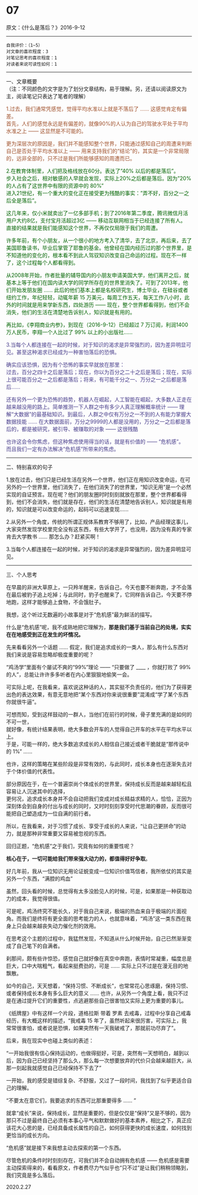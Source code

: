 
# 07  

原文：《什么是落后？》2016-9-12  

<hr>  

```  
自我评价：（1~5）  
对文章的喜欢程度：3  
对笔记思考的喜欢程度：1  
对读者来说可读性如何：1  
```  

<hr>  


一、文章概要  
（注：不同颜色的文字是为了划分文章结构，易于理解。另，还请以阅读原文为主，阅读笔记只表达了笔者的理解）  

<font color=#A0522D>1.过去，我们通常凭感觉，觉得平均水准以上就是不落后了 …… 这感觉肯定有偏差。  
首先，人们的感觉永远是有偏差的，就像90%的人认为自己的驾驶水平处于平均水准之上 —— 这显然是不可能的。 

更为深层次的原因是，我们并不能感知整个世界，只能通过感知自己的周遭来判断自己是否处于平均水准以上 —— 用来支持我们的“结论”的，其实是一个非常局限的，远非全部的，只不过是我们所能够感知的周遭而已。 </font>  

<font color=#006400>2.在教育体制里，人们把及格线放在60分。表达了”40% 以后的都是落后”。  
步入社会之后，相对敏感的人早就会发现，实际上20%之后都是落后。因为”20% 的人占有了这世界中有限的资源中的 80%”  
进入21世纪，有一个重大的变化正在接受更为残酷的事实：”弄不好，百分之一之后全是落后”。  

这几年来，仅小米就卖出了一亿多部手机；到了2016年第二季度，腾讯微信月活用户大约8亿，支付宝月活超过3亿 —— 移动互联网相当于已经连接了所有人。  
直接的结果就是我们能感知这个世界，不再仅仅局限于我们的周遭。  

许多年前，有个小朋友，从一个很小的地方考入了清华，去了北京，再后来，去了美国耶鲁读书，毕业后掌管了耶鲁的基金。他曾经在国内经历过的那个世界里，是不知道他的变化的，根本看不到此人驾驭知识改变自己命运的过程。现在不一样了，这个过程每个人都看得到。  

从2008年开始，作者批量的辅导国内的小朋友申请美国大学，他们离开之后，就基本上等于他们在国内读大学的同学所存在的世界里消失了。可到了2013年，他们开始发朋友圈 …… 此后的他们基本上都是名校研究生，博士毕业，在硅谷或者纽约工作，年纪轻轻，动辄年薪 15 万美元，每周工作五天，每天工作八小时，此外的时间就是用来学新东西，四处游历 —— 现在，整个世界都看得到，他们不会消失，他们的生活在清楚地告诉别人，知识就是有用的。  

再比如，《李翔商业内参》，到现在（2016-9-12）已经超过 7 万订阅，利润1400 万人民币，李翔一个人比过了 99% 以上的小出版社…… </font>  

<font color=#483D8B>3.当每个人都连接在一起的时候，对于知识的渴求是异常强烈的，因为差异明显可见。甚至这种渴求已经成为一种害怕落后的恐惧。  

确实应该恐惧，因为有个恐怖的事实早就放在那里：  
过去，百分之四十之后是落后；现在，你以为百分之二十之后是落后；现在，实际上很可能百分之一之后都是落后；将来，有可能千分之一、万分之一之后都是落后……  


还有另外一个更为恐怖的趋势，机器人在崛起，人工智能在崛起，大多数人正走在越来越没用的路上。简单推测一下人群之中有多少人真正理解概率统计 —— 理解“大数据”的最基础知识。到最后，人群之中仅有万分之一不到的人有能力掌握大数据技能 …… 在大数据面前，万分之9999的人都是没用的，万分之一之后都是落后的，都是被研究，被引导、被赚取的对象 —— 这很残酷  

也许这会令你焦虑，但这种焦虑使用得当的话，就是有价值的 —— “危机感”。  
而且我们一定有办法解决“危机感”所带来的焦虑。 </font>  

<hr>  

二、特别喜欢的句子  

1.放在过去，他们只是已经生活在另外一个世界，他们正在用知识改变命运，在可另外的一个世界里，他们消失了，在他们消失了的世界里，“知识无用”是一个必然实现的自证预言。现在呢？他们的朋友圈时时刻刻就放在那里，整个世界都看得到，他们不会消失，他们就是存在，他们的生活在清楚地告诉别人，知识就是有用的，知识就是可以改变命运的，起码可以迅速变现……  

2.从另外一个角度，传统的所谓正规体系教育不够用了，比如，产品经理这事儿，大家突然发现学校里完全没有这东西，有些大学开了，也没用，因为没有真的专家肯去大学教书 …… 那怎么办？赶紧买啊！  

3.当每个人都连接在一起的时候，对于知识的渴求是异常强烈的，因为差异明显可见。  

<hr>  

三、个人思考

在早晨的非洲大草原上，一只羚羊醒来，告诉自己，今天也要不断奔跑，才不会落在最后被豹子追上吃掉；与此同时，豹子也醒来了，它同样告诉自己，今天要不停地跑，这样才能够追上食物，不会饿肚子。  

我想，这个听过无数遍的小故事是对于“危机感”最为鲜活的描写。  

什么是“危机感”呢，我不成熟地把它理解为，**那是我们基于当前自己的处境，实实在在地感受到正在发生的坏情况。**  

先来看看另外一个话题 …… 假定，我们是追求成长的一类人，那么有什么东西对我们来说是容易忽略却极度重要的呢？  

“鸡汤学”里面有个屡试不爽的“99%”理论 —— “只要做了 ____ ，你就打败了 99% 的人”，总能让许许多多听者在内心里狠狠地偷笑一会。  

可实际上呢，在我看来，喜欢说这种话的人，其实挺不负责任的，他们为了获得更出色的表达效果，有意无意地把“某个东西对你来说很重要”混淆成“学了某个东西你就很牛逼”。  

可想而知，受到这样鼓动的一群人，当他们在前行的时候，骨子里充满的是如何的不可一世，  
就好像，有统计结果表明，绝大多数会开车的人觉得自己开车的水平在平均水平以上。  
于是，可能一样的，绝大多数追求成长的人相信自己接近或者干脆就是“那传说中的 1%” ……  

也许，这样的策略在某些阶段是非常有效的，与此同时，成长本身也在逐渐失去对于个体价值的代表性。  

部分原因在于，在一个普遍崇尚个体成长的世界里，保持成长反而是越来越轻松且容易让人沉迷其中的选择，  
更何况，追求成长本身并不会自动把我们变成对成长精益求精的人，恰恰，正因为深刻体会到自身的付出与成长的同时，又时时刻刻享受时代思潮的眷顾，反而很可能把自己塑造成为一位自满的前行者。  

所以，在我看来，对于习惯了成长、享受于成长的人来说，“让自己更拼命”的动力，就是那种非常重要又容易被忽视的东西。  

回归正题，“危机感”之于我们，究竟有如何的重要性呢？  

**核心在于，一切可能给我们带来强大动力的，都值得好好争取**。  

好几年前，我从一位知识无用论证蜕变成一位知识价值笃信者，我所依仗的其实是另外一个东西，“满腔的鸡血”  

虽然，回头看的时候，总觉得有太多没脸见人的时候，可是，如果那是一种获取动力的成本，我觉得很值。  

可是呢，鸡汤终究不能长久，对于我自己来说，极端的热血来自于极端的片面视角。而我们是终将有更全面的思考能力的人，也就意味着，“鸡汤”这一类东西在我身上只会越来越丧失动力催化剂的效用。  

在思考这个主题的过程中，我猛然发现，不知道从什么时候开始，自己已然渐渐变成了自己笔下的自满者。  

刹那间，颇有些许惊恐，感觉自己就好像在真空中奔跑，表情时常凝重，幅度总是巨大，口中大喘粗气，看起来挺费劲的，可是 …… 实际上只不过是在漫无目的地飘散。  

如今的自己，天天想着，“保持习惯、不断成长”，也常常花心思琢磨，保持习惯、或者保持成长本身有多么巨大的意义 …… 也许，从另外一个角度上看，我只不过是在通过提升它们的重要性，点逃避那些自己很害怕又实际上更为重要的事儿。  

《纸牌屋》中有这样一个片段，道格拉斯 带着 罗素 去戒毒，过程中分享自己戒毒经历，有大概这样的描述，“我戒毒 15 年了，虽然听起来很厉害，可实际上，我常常很害怕，或者说是恐惧，如果突然有一天我破戒了，那就前功尽弃了”。  

后来，我在现实中也碰上类似的表述：  

“一开始我很有信心保持运动的，也做得挺好，可是，突然有一天想明白，越到以后，因为自己已经坚持了那么久，那么每一次想要放弃的代价只会越来越巨大，从那一刻起我就感觉自己已经保持不下去了”  

一开始，我的感受是错综复杂、不舒服，又过了一段时间，我找到了似乎更适合自己的理解。  

“不要太在意它们，我要追求的东西可比那重要得多 …… ”  

就拿“成长”来说，保持成长，显然是重要的，但是仅仅是“保持”又是不够的，因为那只不过是最终自己必须有本事心平气和默默做好的基本素养，相比之下，真正应该花大心思的是，已经具备成长属性的自己，如何获得更快的成长速度，如何找到更恰当的成长方向。  

“危机感”就是接下来我想主动去探索的第一个东西。  

尽管危机的条件时时刻刻存在，可我们并不会自动拥有危机感 —— 危机感是需要主动探索得来的，看看原文，作者费尽力气似乎也“只不过”是让我们稍稍领略到，我们究竟是多么落后。  

2020.2.27 